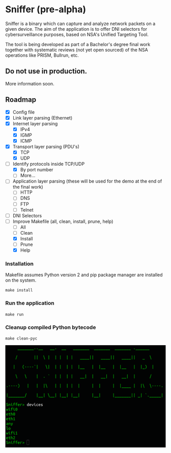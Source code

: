 # Sniffer (pre-alpha)

Sniffer is a binary which can capture and analyze network packets on a given device. The aim of the application is to offer DNI selectors for cybersurveillance purposes, based on NSA's Unified Targeting Tool.

The tool is being developed as part of a Bachelor's degree final work together with systematic reviews (not yet open sourced) of the NSA operations like PRISM, Bullrun, etc. 

## Do not use in production.

More information soon.

## Roadmap

- [x] Config file
- [x] Link layer parsing (Ethernet)
- [x] Internet layer parsing
  - [x] IPv4
  - [x] IGMP
  - [x] ICMP
- [x] Transport layer parsing (PDU's)
  - [x] TCP
  - [x] UDP
- [ ] Identify protocols inside TCP/UDP
  - [x] By port number
  - [ ] More... 
- [ ] Application layer parsing (these will be used for the demo at the end of the final work)
  - [ ] HTTP
  - [ ] DNS
  - [ ] FTP
  - [ ] Telnet
- [ ] DNI Selectors
- [ ] Improve Makefile (all, clean, install, prune, help)
  - [ ] All
  - [ ] Clean
  - [x] Install
  - [ ] Prune
  - [x] Help

### Installation

Makefile assumes Python version 2 and pip package manager are installed on the system.

```
make install
```

### Run the application

```
make run
```

### Cleanup compiled Python bytecode

```
make clean-pyc
```

![](sniffer.PNG)
